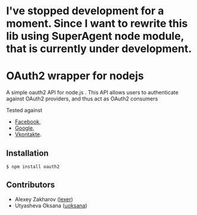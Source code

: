 # I've stopped development for a moment. Since I want to rewrite this lib using SuperAgent node module, that is currently under development.

# OAuth2 wrapper for nodejs

A simple oauth2 API for node.js .  This API allows users to authenticate against OAuth2 providers, and thus act as OAuth2 consumers

Tested against

  * [Facebook](http://developers.facebook.com/docs/authentication/), 
  * [Google](http://code.google.com/apis/accounts/docs/OAuth2.html), 
  * [Vkontakte](http://vkontakte.ru/topic-1_24428376).

## Installation

    $ npm install oauth2

## Contributors

  * Alexey Zakharov ([lexer](http://github.com/lexer))
  * Utyasheva Oksana ([uoksana](http://github.com/uoksana))